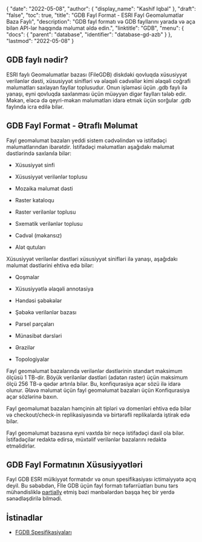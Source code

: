 {
  "date": "2022-05-08",
  "author": {
    "display_name": "Kashif Iqbal"
},
  "draft": "false",
  "toc": true,
  "title": "GDB Fayl Format - ESRI Fayl Geoməlumatlar Baza Faylı",
  "description": "GDB fayl formatı və GDB fayllarını yarada və aça bilən API-lər haqqında məlumat əldə edin.",
  "linktitle": "GDB",
  "menu": {
    "docs": {
      "parent": "database",
      "identifier": "database-gd-azb"
}
},
  "lastmod": "2022-05-08"
}

## GDB faylı nədir?

ESRI faylı Geoməlumatlar bazası (FileGDB) diskdəki qovluqda xüsusiyyət verilənlər dəsti, xüsusiyyət sinifləri və əlaqəli cədvəllər kimi əlaqəli coğrafi məlumatları saxlayan fayllar toplusudur. Onun işləməsi üçün .gdb faylı ilə yanaşı, eyni qovluqda saxlanması üçün müəyyən digər faylları tələb edir. Məkan, eləcə də qeyri-məkan məlumatları idarə etmək üçün sorğular .gdb faylında icra edilə bilər.

## GDB Fayl Format - Ətraflı Məlumat

Fayl geoməlumat bazaları yeddi sistem cədvəlindən və istifadəçi məlumatlarından ibarətdir. İstifadəçi məlumatları aşağıdakı məlumat dəstlərində saxlanıla bilər:

* Xüsusiyyət sinfi

* Xüsusiyyət verilənlər toplusu

* Mozaika məlumat dəsti

* Raster kataloqu

* Raster verilənlər toplusu

* Sxematik verilənlər toplusu

* Cədvəl (məkansız)

* Alət qutuları


Xüsusiyyət verilənlər dəstləri xüsusiyyət sinifləri ilə yanaşı, aşağıdakı məlumat dəstlərini ehtiva edə bilər:

* Qoşmalar

* Xüsusiyyətlə əlaqəli annotasiya

* Həndəsi şəbəkələr

* Şəbəkə verilənlər bazası

* Parsel parçaları

* Münasibət dərsləri

* Ərazilər

* Topologiyalar


Fayl geoməlumat bazalarında verilənlər dəstlərinin standart maksimum ölçüsü 1 TB-dir. Böyük verilənlər dəstləri (adətən raster) üçün maksimum ölçü 256 TB-ə qədər artırıla bilər. Bu, konfiqurasiya açar sözü ilə idarə olunur. Əlavə məlumat üçün fayl geoməlumat bazaları üçün Konfiqurasiya açar sözlərinə baxın.

Fayl geoməlumat bazaları həmçinin alt tipləri və domenləri ehtiva edə bilər və checkout/check-in replikasiyasında və birtərəfli replikalarda iştirak edə bilər.

Fayl geoməlumat bazasına eyni vaxtda bir neçə istifadəçi daxil ola bilər. İstifadəçilər redaktə edirsə, müxtəlif verilənlər bazalarını redaktə etməlidirlər.

## GDB Fayl Formatının Xüsusiyyətləri ##

Fayl GDB ESRI mülkiyyət formatıdır və onun spesifikasiyası ictimaiyyətə açıq deyil. Bu səbəbdən, FIle GDB üçün fayl formatı təfərrüatları bunu tərs mühəndisliklə [partially](https://github.com/rouault/dump_gdbtable/wiki/FGDB-Spec) etmiş bəzi mənbələrdən başqa heç bir yerdə sənədləşdirilə bilmədi.

## İstinadlar ##

* [FGDB Spesifikasiyaları](https://github.com/rouault/dump_gdbtable/wiki/FGDB-Spec)


